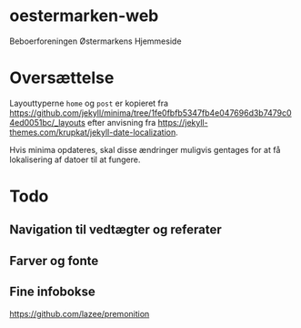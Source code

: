 # oestermarken-web
Beboerforeningen Østermarkens Hjemmeside

# Oversættelse

Layouttyperne `home` og `post` er kopieret fra https://github.com/jekyll/minima/tree/1fe0fbfb5347fb4e047696d3b7479c04ed0051bc/_layouts efter anvisning fra https://jekyll-themes.com/krupkat/jekyll-date-localization.

Hvis minima opdateres, skal disse ændringer muligvis gentages for at få lokalisering af datoer til at fungere.

# Todo

## Navigation til vedtægter og referater

## Farver og fonte

## Fine infobokse
https://github.com/lazee/premonition

